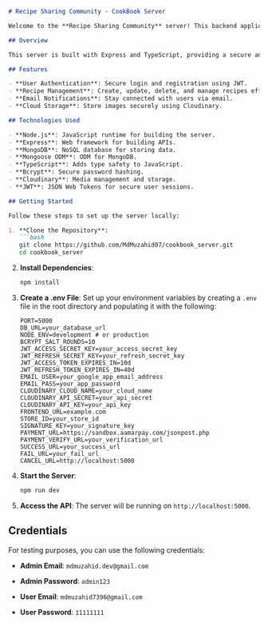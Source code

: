 
```markdown
# Recipe Sharing Community - CookBook Server

Welcome to the **Recipe Sharing Community** server! This backend application powers the Cookbook, a platform for culinary enthusiasts to share, discover, and manage recipes. 

## Overview

This server is built with Express and TypeScript, providing a secure and efficient backend for handling user authentication, recipe management, and more. Let's get you set up to run it locally!

## Features

- **User Authentication**: Secure login and registration using JWT.
- **Recipe Management**: Create, update, delete, and manage recipes effortlessly.
- **Email Notifications**: Stay connected with users via email.
- **Cloud Storage**: Store images securely using Cloudinary.

## Technologies Used

- **Node.js**: JavaScript runtime for building the server.
- **Express**: Web framework for building APIs.
- **MongoDB**: NoSQL database for storing data.
- **Mongoose ODM**: ODM for MongoDB.
- **TypeScript**: Adds type safety to JavaScript.
- **Bcrypt**: Secure password hashing.
- **Cloudinary**: Media management and storage.
- **JWT**: JSON Web Tokens for secure user sessions.

## Getting Started

Follow these steps to set up the server locally:

1. **Clone the Repository**:
   ```bash
   git clone https://github.com/MdMuzahid07/cookbook_server.git
   cd cookbook_server
   ```

2. **Install Dependencies**:
   ```bash
   npm install
   ```

3. **Create a .env File**:
   Set up your environment variables by creating a `.env` file in the root directory and populating it with the following:

   ```plaintext
   PORT=5000
   DB_URL=your_database_url
   NODE_ENV=development # or production
   BCRYPT_SALT_ROUNDS=10
   JWT_ACCESS_SECRET_KEY=your_access_secret_key
   JWT_REFRESH_SECRET_KEY=your_refresh_secret_key
   JWT_ACCESS_TOKEN_EXPIRES_IN=10d
   JWT_REFRESH_TOKEN_EXPIRES_IN=40d
   EMAIL_USER=your_google_app_email_address
   EMAIL_PASS=your_app_password
   CLOUDINARY_CLOUD_NAME=your_cloud_name
   CLOUDINARY_API_SECRET=your_api_secret
   CLOUDINARY_API_KEY=your_api_key
   FRONTEND_URL=example.com
   STORE_ID=your_store_id
   SIGNATURE_KEY=your_signature_key
   PAYMENT_URL=https://sandbox.aamarpay.com/jsonpost.php
   PAYMENT_VERIFY_URL=your_verification_url
   SUCCESS_URL=your_success_url
   FAIL_URL=your_fail_url
   CANCEL_URL=http://localhost:5000
   ```

4. **Start the Server**:
   ```bash
   npm run dev
   ```

5. **Access the API**: The server will be running on `http://localhost:5000`.

## Credentials

For testing purposes, you can use the following credentials:

- **Admin Email**: `mdmuzahid.dev@gmail.com`
- **Admin Password**: `admin123`

- **User Email**: `mdmuzahid7396@gmail.com`
- **User Password**: `11111111`
